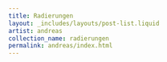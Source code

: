 ```yaml
---
title: Radierungen
layout: _includes/layouts/post-list.liquid
artist: andreas
collection_name: radierungen
permalink: andreas/index.html
---
```

